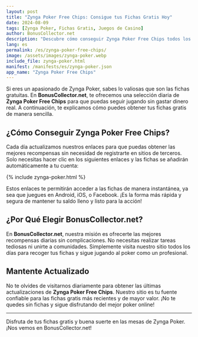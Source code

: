 ```yaml
---
layout: post
title: "Zynga Poker Free Chips: Consigue tus Fichas Gratis Hoy"
date: 2024-08-09
tags: [Zynga Poker, Fichas Gratis, Juegos de Casino]
author: BonusCollector.net
description: "Descubre cómo conseguir Zynga Poker Free Chips todos los días con nuestros enlaces actualizados. No te pierdas las últimas recompensas."
lang: es
permalink: /es/zynga-poker-free-chips/
image: /assets/images/zynga-poker.webp
include_file: zynga-poker.html
manifest: /manifests/es/zynga-poker.json
app_name: "Zynga Poker Free Chips"
---
```


Si eres un apasionado de Zynga Poker, sabes lo valiosas que son las fichas gratuitas. En **BonusCollector.net**, te ofrecemos una selección diaria de **Zynga Poker Free Chips** para que puedas seguir jugando sin gastar dinero real. A continuación, te explicamos cómo puedes obtener tus fichas gratis de manera sencilla.

## ¿Cómo Conseguir Zynga Poker Free Chips?

Cada día actualizamos nuestros enlaces para que puedas obtener las mejores recompensas sin necesidad de registrarte en sitios de terceros. Solo necesitas hacer clic en los siguientes enlaces y las fichas se añadirán automáticamente a tu cuenta:

{% include zynga-poker.html %}

Estos enlaces te permitirán acceder a las fichas de manera instantánea, ya sea que juegues en Android, iOS, o Facebook. ¡Es la forma más rápida y segura de mantener tu saldo lleno y listo para la acción!

## ¿Por Qué Elegir BonusCollector.net?

En **BonusCollector.net**, nuestra misión es ofrecerte las mejores recompensas diarias sin complicaciones. No necesitas realizar tareas tediosas ni unirte a comunidades. Simplemente visita nuestro sitio todos los días para recoger tus fichas y sigue jugando al poker como un profesional.

## Mantente Actualizado

No te olvides de visitarnos diariamente para obtener las últimas actualizaciones de **Zynga Poker Free Chips**. Nuestro sitio es tu fuente confiable para las fichas gratis más recientes y de mayor valor. ¡No te quedes sin fichas y sigue disfrutando del mejor poker online!

---

Disfruta de tus fichas gratis y buena suerte en las mesas de Zynga Poker. ¡Nos vemos en BonusCollector.net!